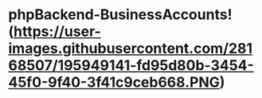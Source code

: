 # phpBackend-BusinessAccounts!(https://user-images.githubusercontent.com/28168507/195949141-fd95d80b-3454-45f0-9f40-3f41c9ceb668.PNG)
